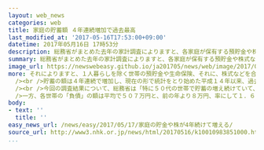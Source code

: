 ```yaml
---
layout: web_news
categories: web
title: 家庭の貯蓄額 ４年連続増加で過去最高
last_modified_at: '2017-05-16T17:53:00+09:00'
datetime: 2017年05月16日 17時53分
description: 総務省がまとめた去年の家計調査によりますと、各家庭が保有する預貯金や株式などの貯蓄の額は平均で１８２０万円と、老後への不安などを背景に４年連続で増加し、過去最高を更新しました。
summary: 総務省がまとめた去年の家計調査によりますと、各家庭が保有する預貯金や株式などの貯蓄の額は平均で１８２０万円と、老後への不安などを背景に４年連続で増加し、過去最高を更新しました。
image_url: https://newswebeasy.github.io/ja201705/news/web/image/2017/05/17/k10010983851000.jpg
more: それによりますと、１人暮らしを除く世帯の預貯金や生命保険、それに、株式などを合わせた「貯蓄」の額は、去年１年間の平均で１８２０万円と、前の年より１５万円、率にして０．８％増えました。<br
  /><br />貯蓄の額は４年連続で増加し、現在の形で統計をとり始めた平成１４年以来、過去最高となりました。<br /><br />世帯主の年齢別に見ますと、４０歳未満の世帯では５７４万円と５．６％減少した一方、４０代は１０６５万円で４％増加し、５０代も１８０２万円で２．９％増加しました。６０代は２３１２万円で３．７％減少しましたが、７０代以上は２４４６万円で２．４％増加しました。<br
  /><br />今回の調査結果について、総務省は「特に５０代の世帯で貯蓄の増え続けていて、老後への不安を反映している可能性がある」と話しています。<br /><br
  />一方、各世帯の「負債」の額は平均で５０７万円と、前の年より８万円、率にして１．６％増えました。負債のおよそ９割は住宅ローンが占めていて、超低金利が続く中、若い世代を中心に住宅を購入する世帯が増えているということです。
body:
- text: ''
  title: ''
easy_news_url: /news/easy/2017/05/17/家庭の貯金や株が4年続けて増える/
source_url: http://www3.nhk.or.jp/news/html/20170516/k10010983851000.html?utm_int=nsearch_contents_search-items_001
...
```

